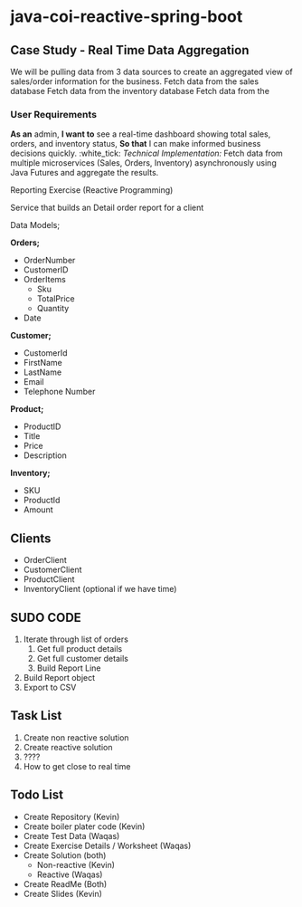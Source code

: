 # java-coi-reactive-spring-boot


## Case Study - Real Time Data Aggregation
We will be pulling data from 3 data sources to create an aggregated view of sales/order information for the business.
Fetch data from the sales database
Fetch data from the inventory database
Fetch data from the

### User Requirements
**As an** admin,
**I want to** see a real-time dashboard showing total sales, orders, and inventory status,
**So that** I can make informed business decisions quickly.
:white_tick: *Technical Implementation:* Fetch data from multiple microservices (Sales, Orders, Inventory) asynchronously using Java Futures and aggregate the results.

Reporting Exercise (Reactive Programming)

Service that builds an Detail order report for a client

Data Models;

**Orders;**
- OrderNumber
- CustomerID
- OrderItems
    - Sku
    - TotalPrice
    - Quantity
- Date

**Customer;**
- CustomerId
- FirstName
- LastName
- Email
- Telephone Number

**Product;**
- ProductID
- Title
- Price
- Description

**Inventory;**
- SKU
- ProductId
- Amount


## Clients
- OrderClient
- CustomerClient
- ProductClient
- InventoryClient (optional  if we have time)

## SUDO CODE
1. Iterate through list of orders
    1. Get full product details
    2. Get full customer details
    3. Build Report Line
2. Build Report object
3. Export to CSV


## Task List
1. Create non reactive solution
2. Create reactive solution
3. ????
4. How to get close to real time

## Todo List

- Create Repository (Kevin)
- Create boiler plater code (Kevin)
- Create Test Data (Waqas)
- Create Exercise Details / Worksheet (Waqas)
- Create Solution (both)
    - Non-reactive (Kevin)
    - Reactive (Waqas)
- Create ReadMe (Both)
- Create Slides (Kevin)